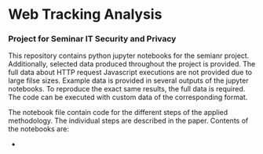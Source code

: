 # Web Tracking Analysis
### Project for Seminar IT Security and Privacy

This repository contains python jupyter notebooks for the semianr project. 
Additionally, selected data produced throughout the project is provided. 
The full data about HTTP request Javascript executions are not provided due to large filse sizes. 
Example data is provided in several outputs of the jupyter notebooks. 
To reproduce the exact same results, the full data is required.
The code can be executed with custom data of the corresponding format.

The notebook file contain code for the different steps of the applied methodology.
The individual steps are described in the paper.
Contents of the notebooks are:

- 
